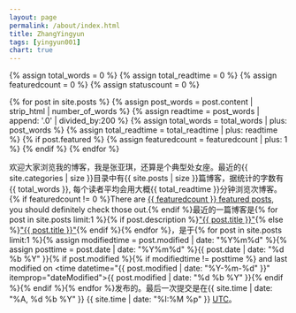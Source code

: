 ```yaml
---
layout: page
permalink: /about/index.html
title: ZhangYingyun
tags: [yingyun001]
chart: true
---
```


{% assign total_words = 0 %}
{% assign total_readtime = 0 %}
{% assign featuredcount = 0 %}
{% assign statuscount = 0 %}

{% for post in site.posts %}
    {% assign post_words = post.content | strip_html | number_of_words %}
    {% assign readtime = post_words | append: '.0' | divided_by:200 %}
    {% assign total_words = total_words | plus: post_words %}
    {% assign total_readtime = total_readtime | plus: readtime %}
    {% if post.featured %}
    {% assign featuredcount = featuredcount | plus: 1 %}
    {% endif %}
{% endfor %}

欢迎大家浏览我的博客，我是张亚琪，还算是个典型处女座。最近的{{ site.categories | size }}目录中有{{ site.posts | size }}篇博客，据统计的字数有{{ total_words }}, 每个读者平均会用大概<span class="time">{{ total_readtime }}</span>分钟浏览次博客。{% if featuredcount != 0 %}There are <a href="{{ site.url }}/featured">{{ featuredcount }} featured posts</a>, you should definitely check those out.{% endif %}最近的一篇博客是{% for post in site.posts limit:1 %}{% if post.description %}<a href="{{ site.url }}{{ post.url }}" title="{{ post.description }}">"{{ post.title }}"</a>{% else %}<a href="{{ site.url }}{{ post.url }}" title="{{ post.description }}" title="Read more about {{ post.title }}">"{{ post.title }}"</a>{% endif %}{% endfor %}，是于{% for post in site.posts limit:1 %}{% assign modifiedtime = post.modified | date: "%Y%m%d" %}{% assign posttime = post.date | date: "%Y%m%d" %}<time datetime="{{ post.date | date_to_xmlschema }}" class="post-time">{{ post.date | date: "%d %b %Y" }}</time>{% if post.modified %}{% if modifiedtime != posttime %} and last modified on <time datetime="{{ post.modified | date: "%Y-%m-%d" }}" itemprop="dateModified">{{ post.modified | date: "%d %b %Y" }}</time>{% endif %}{% endif %}{% endfor %}发布的。最后一次提交是在{{ site.time | date: "%A, %d %b %Y" }} {{ site.time | date: "%I:%M %p" }} [UTC](http://en.wikipedia.org/wiki/Coordinated_Universal_Time "Temps Universel Coordonné")。

